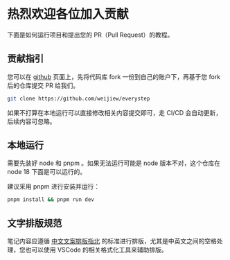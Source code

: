 # 热烈欢迎各位加入贡献

下面是如何运行项目和提出您的 PR（Pull Request）的教程。

## 贡献指引

您可以在 [github](https://github.com/weijiew/everystep) 页面上，先将代码库 fork 一份到自己的账户下，再基于您 fork 后的仓库提交 PR 给我们。

```bash
git clone https://github.com/weijiew/everystep
```

如果不打算在本地运行可以直接修改相关内容提交即可，走 CI/CD 会自动更新，后续内容可忽略。

## 本地运行

需要先装好 node 和 pnpm 。如果无法运行可能是 node 版本不对，这个仓库在 node 18 下面是可以运行的。

建议采用 pnpm 进行安装并运行：

```bash
pnpm install && pnpm run dev
```

## 文字排版规范

笔记内容应遵循 [中文文案排版指北](https://mazhuang.org/wiki/chinese-copywriting-guidelines/) 的标准进行排版，尤其是中英文之间的空格处理，您也可以使用 VSCode 的相关格式化工具来辅助排版。
